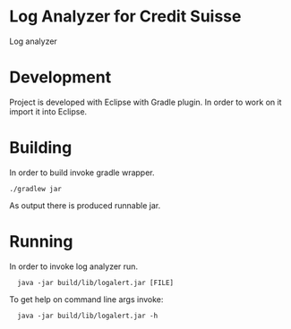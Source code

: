 # Log Analyzer for Credit Suisse
Log analyzer

# Development
Project is developed with Eclipse with Gradle plugin. In order to work on it import it into Eclipse.

# Building
In order to build invoke gradle wrapper.
```
./gradlew jar
```
As output there is produced runnable jar.

# Running
In order to invoke log analyzer run.
```
  java -jar build/lib/logalert.jar [FILE]
```

To get help on command line args invoke:
```
  java -jar build/lib/logalert.jar -h
```
